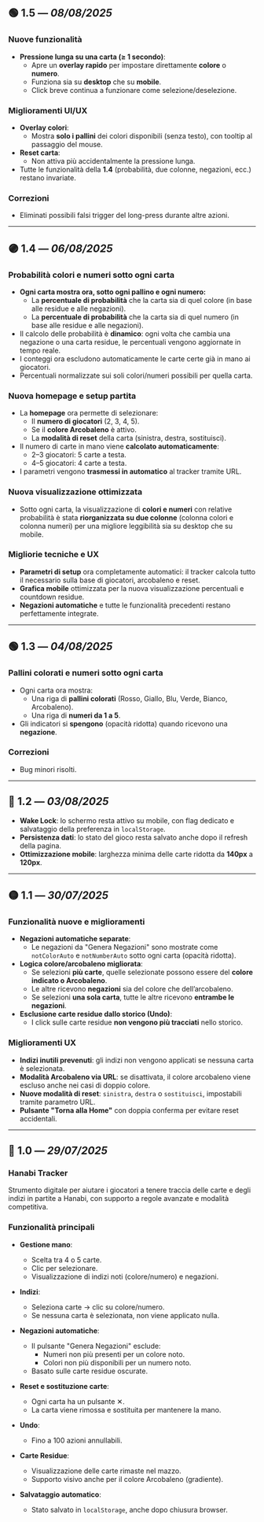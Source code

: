 ## 🟢 1.5 — *08/08/2025*  

### Nuove funzionalità  
- **Pressione lunga su una carta (≥ 1 secondo)**:  
  - Apre un **overlay rapido** per impostare direttamente **colore** o **numero**.  
  - Funziona sia su **desktop** che su **mobile**.  
  - Click breve continua a funzionare come selezione/deselezione.  

### Miglioramenti UI/UX  
- **Overlay colori**:  
  - Mostra **solo i pallini** dei colori disponibili (senza testo), con tooltip al passaggio del mouse.  
- **Reset carta**:  
  - Non attiva più accidentalmente la pressione lunga.  
- Tutte le funzionalità della **1.4** (probabilità, due colonne, negazioni, ecc.) restano invariate.  

### Correzioni  
- Eliminati possibili falsi trigger del long-press durante altre azioni.  

---

## 🟣 1.4 — *06/08/2025*

### Probabilità colori e numeri sotto ogni carta

- **Ogni carta mostra ora, sotto ogni pallino e ogni numero:**
  - La **percentuale di probabilità** che la carta sia di quel colore (in base alle residue e alle negazioni).
  - La **percentuale di probabilità** che la carta sia di quel numero (in base alle residue e alle negazioni).
- Il calcolo delle probabilità è **dinamico**: ogni volta che cambia una negazione o una carta residue, le percentuali vengono aggiornate in tempo reale.
- I conteggi ora escludono automaticamente le carte certe già in mano ai giocatori.
- Percentuali normalizzate sui soli colori/numeri possibili per quella carta.

### Nuova homepage e setup partita

- La **homepage** ora permette di selezionare:
  - Il **numero di giocatori** (2, 3, 4, 5).
  - Se il **colore Arcobaleno** è attivo.
  - La **modalità di reset** della carta (sinistra, destra, sostituisci).
- Il numero di carte in mano viene **calcolato automaticamente**:
  - 2–3 giocatori: 5 carte a testa.
  - 4–5 giocatori: 4 carte a testa.
- I parametri vengono **trasmessi in automatico** al tracker tramite URL.

### Nuova visualizzazione ottimizzata

- Sotto ogni carta, la visualizzazione di **colori e numeri** con relative probabilità è stata **riorganizzata su due colonne** (colonna colori e colonna numeri) per una migliore leggibilità sia su desktop che su mobile.

### Migliorie tecniche e UX

- **Parametri di setup** ora completamente automatici: il tracker calcola tutto il necessario sulla base di giocatori, arcobaleno e reset.
- **Grafica mobile** ottimizzata per la nuova visualizzazione percentuali e countdown residue.
- **Negazioni automatiche** e tutte le funzionalità precedenti restano perfettamente integrate.

---

## 🟢 1.3 — *04/08/2025* 

### Pallini colorati e numeri sotto ogni carta

- Ogni carta ora mostra:
  - Una riga di **pallini colorati** (Rosso, Giallo, Blu, Verde, Bianco, Arcobaleno).
  - Una riga di **numeri da 1 a 5**.
- Gli indicatori si **spengono** (opacità ridotta) quando ricevono una **negazione**.

### Correzioni

- Bug minori risolti.

---

## 🔵 1.2 — *03/08/2025* 

- **Wake Lock**: lo schermo resta attivo su mobile, con flag dedicato e salvataggio della preferenza in `localStorage`.
- **Persistenza dati**: lo stato del gioco resta salvato anche dopo il refresh della pagina.
- **Ottimizzazione mobile**: larghezza minima delle carte ridotta da **140px** a **120px**.

---

## 🟡 1.1 — *30/07/2025*

### Funzionalità nuove e miglioramenti

- **Negazioni automatiche separate**:
  - Le negazioni da "Genera Negazioni" sono mostrate come `notColorAuto` e `notNumberAuto` sotto ogni carta (opacità ridotta).
- **Logica colore/arcobaleno migliorata**:
  - Se selezioni **più carte**, quelle selezionate possono essere del **colore indicato o Arcobaleno**.
  - Le altre ricevono **negazioni** sia del colore che dell’arcobaleno.
  - Se selezioni **una sola carta**, tutte le altre ricevono **entrambe le negazioni**.
- **Esclusione carte residue dallo storico (Undo)**:
  - I click sulle carte residue **non vengono più tracciati** nello storico.

### Miglioramenti UX

- **Indizi inutili prevenuti**: gli indizi non vengono applicati se nessuna carta è selezionata.
- **Modalità Arcobaleno via URL**: se disattivata, il colore arcobaleno viene escluso anche nei casi di doppio colore.
- **Nuove modalità di reset**: `sinistra`, `destra` o `sostituisci`, impostabili tramite parametro URL.
- **Pulsante "Torna alla Home"** con doppia conferma per evitare reset accidentali.

---

## 🔴 1.0 — *29/07/2025*

### Hanabi Tracker

Strumento digitale per aiutare i giocatori a tenere traccia delle carte e degli indizi in partite a Hanabi, con supporto a regole avanzate e modalità competitiva.

### Funzionalità principali

- **Gestione mano**:
  - Scelta tra 4 o 5 carte.
  - Clic per selezionare.
  - Visualizzazione di indizi noti (colore/numero) e negazioni.

- **Indizi**:
  - Seleziona carte → clic su colore/numero.
  - Se nessuna carta è selezionata, non viene applicato nulla.

- **Negazioni automatiche**:
  - Il pulsante "Genera Negazioni" esclude:
    - Numeri non più presenti per un colore noto.
    - Colori non più disponibili per un numero noto.
  - Basato sulle carte residue oscurate.

- **Reset e sostituzione carte**:
  - Ogni carta ha un pulsante ✕.
  - La carta viene rimossa e sostituita per mantenere la mano.

- **Undo**:
  - Fino a 100 azioni annullabili.

- **Carte Residue**:
  - Visualizzazione delle carte rimaste nel mazzo.
  - Supporto visivo anche per il colore Arcobaleno (gradiente).

- **Salvataggio automatico**:
  - Stato salvato in `localStorage`, anche dopo chiusura browser.
